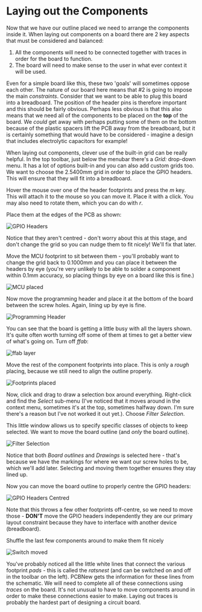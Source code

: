 # Laying out the Components

Now that we have our outline placed we need to arrange the components inside it. When laying out components on a board there are 2 key aspects that must be considered and balanced:

1. All the components will need to be connected together with traces in order for the board to function.
2. The board will need to make sense to the user in what ever context it will be used.

Even for a simple board like this, these two 'goals' will sometimes oppose each other. The nature of our board here means that #2 is going to impose the main *constraints*. Consider that we want to be able to plug this board into a breadboard. The position of the header pins is therefore important and this should be fairly obvious. Perhaps less obvious is that this also means that we need all of the components to be placed on the **top** of the board. We *could* get away with perhaps putting some of them on the bottom because of the plastic spacers lift the PCB away from the breadboard, but it is certainly something that would have to be considered - imagine a design that includes electrolytic capacitors for example!

When laying out components, clever use of the built-in grid can be really helpful. In the top toolbar, just below the menubar there's a *Grid:* drop-down menu. It has a lot of options built-in and you can also add custom grids too. We want to choose the 2.5400mm grid in order to place the GPIO headers. This will ensure that they will fit into a breadboard.

Hover the mouse over one of the header footprints and press the *m* key. This will attach it to the mouse so you can move it. Place it with a click. You may also need to rotate them, which you can do with *r*.

Place them at the edges of the PCB as shown:

![GPIO Headers][080]

Notice that they aren't centred - don't worry about this at this stage, and don't change the grid so you can nudge them to fit nicely! We'll fix that later.

Move the MCU footprint to sit between them - you'll probably want to change the grid back to 0.1000mm and you can place it between the headers by eye (you're very unlikely to be able to solder a component within 0.1mm accuracy, so placing things by eye on a board like this is fine.)

![MCU placed][081]

Now move the programming header and place it at the bottom of the board between the screw holes. Again, lining up by eye is fine.

![Programming Header][082]

You can see that the board is getting a little busy with all the layers shown. It's quite often worth turning off some of them at times to get a better view of what's going on. Turn off *ffab*:

![ffab layer][083]

Move the rest of the component footprints into place. This is only a *rough* placing, because we still need to align the outline properly.

![Footprints placed][084]

Now, click and drag to draw a selection box around everything. Right-click and find the *Select* sub-menu (I've noticed that it moves around in the context menu, sometimes it's at the top, sometimes halfway down. I'm sure there's a reason but I've not worked it out yet.). Choose *Filter Selection*.

This little window allows us to specify specific classes of objects to keep selected. We want to move the board outline (and *only* the board outline).

![Filter Selection][085]

Notice that both *Board outlines* and *Drawings* is selected here - that's because we have the markings for where we want our screw holes to be, which we'll add later. Selecting and moving them together ensures they stay lined up.

Now you can move the board outline to properly centre the GPIO headers:

![GPIO Headers Centred][086]

Note that this throws a few other footprints off-centre, so we need to move those - **DON'T** move the GPIO headers independently they are our primary layout constraint because they have to interface with another device (breadboard).

Shuffle the last few components around to make them fit nicely

![Switch moved][087]

You've probably noticed all the little white lines that connect the various footprint *pads* - this is called the *ratsnest* (and can be switched on and off in the toolbar on the left). PCBNew gets the information for these lines from the schematic. We will need to complete all of these connections using *traces* on the board. It's not unusual to have to move components around in order to make these connections easier to make. Laying out traces is probably the hardest part of designing a circuit board.

[080]: screenshots/080-GPIO-footprints.png
[081]: screenshots/081-MCU-placed.png
[082]: screenshots/082-programming-header-placed.png
[083]: screenshots/083-ffab-layer.png
[084]: screenshots/084-footprints-placed.png
[085]: screenshots/085-filter-selection.png
[086]: screenshots/086-outlines-moved.png
[087]: screenshots/087-switch-moved.png
[088]: screenshots/088-first-trace.png
